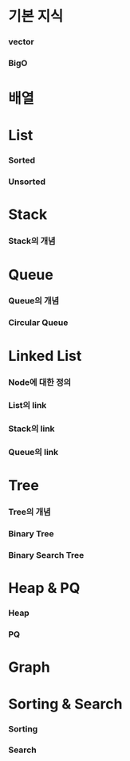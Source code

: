 # 기본 지식
### vector
### BigO

# 배열

# List 
### Sorted
### Unsorted

# Stack
### Stack의 개념

# Queue 
### Queue의 개념
### Circular Queue

# Linked List
### Node에 대한 정의
### List의 link
### Stack의 link
### Queue의 link

# Tree
### Tree의 개념
### Binary Tree
### Binary Search Tree

# Heap & PQ
### Heap
### PQ

# Graph

# Sorting & Search

### Sorting
### Search
